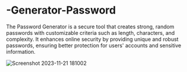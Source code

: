 # -Generator-Password
The Password Generator is a secure tool that creates strong, random passwords with customizable criteria such as length, characters, and complexity. It enhances online security by providing unique and robust passwords, ensuring better protection for users' accounts and sensitive information.

![Screenshot 2023-11-21 181002](https://github.com/AminEaabada/-Generator-Password/assets/121450473/27f5b4c0-93e8-4943-8fec-c1942c681dfb)
